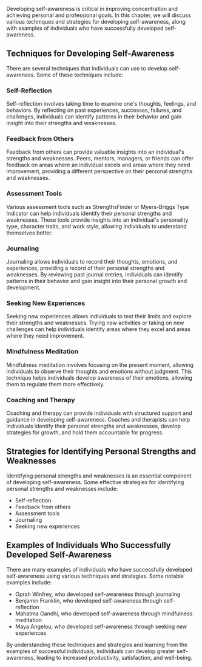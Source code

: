 
Developing self-awareness is critical in improving concentration and achieving personal and professional goals. In this chapter, we will discuss various techniques and strategies for developing self-awareness, along with examples of individuals who have successfully developed self-awareness.

Techniques for Developing Self-Awareness
----------------------------------------

There are several techniques that individuals can use to develop self-awareness. Some of these techniques include:

### Self-Reflection

Self-reflection involves taking time to examine one's thoughts, feelings, and behaviors. By reflecting on past experiences, successes, failures, and challenges, individuals can identify patterns in their behavior and gain insight into their strengths and weaknesses.

### Feedback from Others

Feedback from others can provide valuable insights into an individual's strengths and weaknesses. Peers, mentors, managers, or friends can offer feedback on areas where an individual excels and areas where they need improvement, providing a different perspective on their personal strengths and weaknesses.

### Assessment Tools

Various assessment tools such as StrengthsFinder or Myers-Briggs Type Indicator can help individuals identify their personal strengths and weaknesses. These tools provide insights into an individual's personality type, character traits, and work style, allowing individuals to understand themselves better.

### Journaling

Journaling allows individuals to record their thoughts, emotions, and experiences, providing a record of their personal strengths and weaknesses. By reviewing past journal entries, individuals can identify patterns in their behavior and gain insight into their personal growth and development.

### Seeking New Experiences

Seeking new experiences allows individuals to test their limits and explore their strengths and weaknesses. Trying new activities or taking on new challenges can help individuals identify areas where they excel and areas where they need improvement.

### Mindfulness Meditation

Mindfulness meditation involves focusing on the present moment, allowing individuals to observe their thoughts and emotions without judgment. This technique helps individuals develop awareness of their emotions, allowing them to regulate them more effectively.

### Coaching and Therapy

Coaching and therapy can provide individuals with structured support and guidance in developing self-awareness. Coaches and therapists can help individuals identify their personal strengths and weaknesses, develop strategies for growth, and hold them accountable for progress.

Strategies for Identifying Personal Strengths and Weaknesses
------------------------------------------------------------

Identifying personal strengths and weaknesses is an essential component of developing self-awareness. Some effective strategies for identifying personal strengths and weaknesses include:

* Self-reflection
* Feedback from others
* Assessment tools
* Journaling
* Seeking new experiences

Examples of Individuals Who Successfully Developed Self-Awareness
-----------------------------------------------------------------

There are many examples of individuals who have successfully developed self-awareness using various techniques and strategies. Some notable examples include:

* Oprah Winfrey, who developed self-awareness through journaling
* Benjamin Franklin, who developed self-awareness through self-reflection
* Mahatma Gandhi, who developed self-awareness through mindfulness meditation
* Maya Angelou, who developed self-awareness through seeking new experiences

By understanding these techniques and strategies and learning from the examples of successful individuals, individuals can develop greater self-awareness, leading to increased productivity, satisfaction, and well-being.

